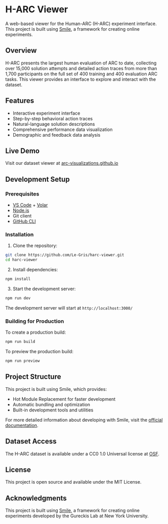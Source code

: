 # H-ARC Viewer

A web-based viewer for the Human-ARC (H-ARC) experiment interface. This project is built using [Smile](https://smile.gureckislab.org), a framework for creating online experiments.

## Overview

H-ARC presents the largest human evaluation of ARC to date, collecting over 15,000 solution attempts and detailed action traces from more than 1,700 participants on the full set of 400 training and 400 evaluation ARC tasks. This viewer provides an interface to explore and interact with the dataset.

## Features

- Interactive experiment interface
- Step-by-step behavioral action traces
- Natural-language solution descriptions
- Comprehensive performance data visualization
- Demographic and feedback data analysis

## Live Demo

Visit our dataset viewer at [arc-visualizations.github.io](https://arc-visualizations.github.io/)

## Development Setup

### Prerequisites

- [VS Code](https://code.visualstudio.com/) + [Volar](https://marketplace.visualstudio.com/items?itemName=Vue.volar)
- [Node.js](https://nodejs.org/en/download/)
- Git client
- [GitHub CLI](https://cli.github.com)

### Installation

1. Clone the repository:

```bash
git clone https://github.com/Le-Gris/harc-viewer.git
cd harc-viewer
```

2. Install dependencies:

```bash
npm install
```

3. Start the development server:

```bash
npm run dev
```

The development server will start at `http://localhost:3000/`

### Building for Production

To create a production build:

```bash
npm run build
```

To preview the production build:

```bash
npm run preview
```

## Project Structure

This project is built using Smile, which provides:

- Hot Module Replacement for faster development
- Automatic bundling and optimization
- Built-in development tools and utilities

For more detailed information about developing with Smile, visit the [official documentation](https://smile.gureckislab.org/developing.html).

## Dataset Access

The H-ARC dataset is available under a CC0 1.0 Universal license at [OSF](https://osf.io/bh8yq/).

## License

This project is open source and available under the MIT License.

## Acknowledgments

This project is built using [Smile](https://smile.gureckislab.org), a framework for creating online experiments developed by the Gureckis Lab at New York University.
